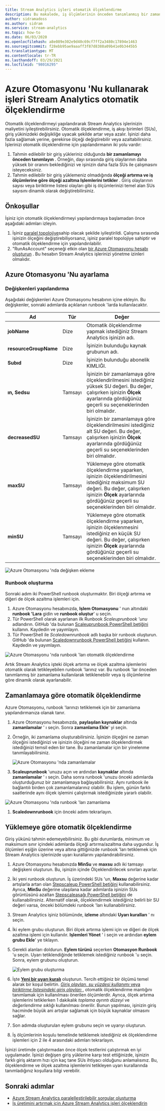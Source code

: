 ```yaml
---
title: Stream Analytics işleri otomatik ölçeklendirme
description: Bu makalede, iş ölçümlerinin önceden tanımlanmış bir zamanlaması veya değerleri temelinde Stream Analytics işin nasıl otomatik olarak ekleneceği açıklanmaktadır
author: sidramadoss
ms.author: sidram
ms.service: stream-analytics
ms.topic: how-to
ms.date: 06/03/2020
ms.openlocfilehash: a8e089e302e9d40c69cf7ff2a3480c17894e1463
ms.sourcegitcommit: f28ebb95ae9aaaff3f87d8388a09b41e0b3445b5
ms.translationtype: MT
ms.contentlocale: tr-TR
ms.lasthandoff: 03/29/2021
ms.locfileid: "98016295"
---
```

# <a name="autoscale-stream-analytics-jobs-using-azure-automation"></a>Azure Otomasyonu 'Nu kullanarak işleri Stream Analytics otomatik ölçeklendirme

Otomatik ölçeklendirmeyi yapılandırarak Stream Analytics işlerinizin maliyetini iyileştirebilirsiniz. Otomatik ölçeklendirme, iş akışı birimleri (SUs), giriş yükinizdeki değişikliğe uyacak şekilde artar veya azalır. İşinizi daha fazla sağlamak yerine, gerekirse ölçeği değiştirebilir veya azaltabilirsiniz. İşlerinizi otomatik ölçeklendirme için yapılandırmanın iki yolu vardır:
1. Tahmin edilebilir bir giriş yükleriniz olduğunda **bir zamanlamayı önceden tanımlayın** . Örneğin, dayı sırasında giriş olaylarının daha yüksek bir oranını beklediğinizi ve işinizin daha fazla SUs ile çalışmasını isteyeceksiniz.
2. Tahmin edilebilir bir giriş yüklemeniz olmadığında **ölçeği artırma ve iş ölçümlerine göre ölçeği azaltma Işlemlerini tetikler** . Giriş olaylarının sayısı veya biriktirme listesi olayları gibi iş ölçümlerinizi temel alan SUs sayısını dinamik olarak değiştirebilirsiniz.

## <a name="prerequisites"></a>Önkoşullar
İşiniz için otomatik ölçeklendirmeyi yapılandırmaya başlamadan önce aşağıdaki adımları izleyin.
1. İşiniz [paralel topolojiye](./stream-analytics-parallelization.md)sahip olacak şekilde iyileştirildi. Çalışma sırasında işinizin ölçeğini değiştirebiliyorsanız, işiniz paralel topolojiye sahiptir ve otomatik ölçeklendirme için yapılandırılabilir.
2. "RunAsAccount" seçeneği etkin olan [bir Azure Otomasyonu hesabı oluşturun](../automation/automation-create-standalone-account.md) . Bu hesabın Stream Analytics işlerinizi yönetme izinleri olmalıdır.

## <a name="set-up-azure-automation"></a>Azure Otomasyonu 'Nu ayarlama
### <a name="configure-variables"></a>Değişkenleri yapılandırma
Aşağıdaki değişkenleri Azure Otomasyonu hesabının içine ekleyin. Bu değişkenler, sonraki adımlarda açıklanan runbook 'larda kullanılacaktır.

| Ad | Tür | Değer |
| --- | --- | --- |
| **jobName** | Dize | Otomatik ölçeklendirme yapmak istediğiniz Stream Analytics işinizin adı. |
| **resourceGroupName** | Dize | İşinizin bulunduğu kaynak grubunun adı. |
| **Subıd** | Dize | İşinizin bulunduğu abonelik KIMLIĞI. |
| **ın, Sedsu** | Tamsayı | İşinizin bir zamanlamaya göre ölçeklendirilmesini istediğiniz yüksek SU değeri. Bu değer, çalışırken işinizin **Ölçek** ayarlarında gördüğünüz geçerli su seçeneklerinden biri olmalıdır. |
| **decreasedSU** | Tamsayı | İşinizin bir zamanlamaya göre ölçeklendirilmesini istediğiniz alt SU değeri. Bu değer, çalışırken işinizin **Ölçek** ayarlarında gördüğünüz geçerli su seçeneklerinden biri olmalıdır. |
| **maxSU** | Tamsayı | Yüklemeye göre otomatik ölçeklendirme yaparken, işinizin ölçeklendirilmesini istediğiniz maksimum SU değeri. Bu değer, çalışırken işinizin **Ölçek** ayarlarında gördüğünüz geçerli su seçeneklerinden biri olmalıdır. |
| **minSU** | Tamsayı | Yüklemeye göre otomatik ölçeklendirme yaparken, işinizin ölçeklenmesini istediğiniz en küçük SU değeri. Bu değer, çalışırken işinizin **Ölçek** ayarlarında gördüğünüz geçerli su seçeneklerinden biri olmalıdır. |

![Azure Otomasyonu 'nda değişken ekleme](./media/autoscale/variables.png)

### <a name="create-runbooks"></a>Runbook oluşturma
Sonraki adım iki PowerShell runbook oluşturmaktır. Biri ölçeği artırma ve diğeri de ölçek azaltma işlemleri için.
1. Azure Otomasyonu hesabınızda, **Işlem Otomasyonu** ' nun altındaki **runbook 'Lara** gidin ve **runbook oluştur**' u seçin.
2. Tür PowerShell olarak ayarlanan ilk Runbook *Scaleuprunbook 'unu* adlandırın. GitHub 'da bulunan [Scaleuprunbook PowerShell betiğini](https://github.com/Azure/azure-stream-analytics/blob/master/Autoscale/ScaleUpRunbook.ps1) kullanın. Kaydedin ve yayımlayın.
3. Tür PowerShell ile *Scaledownrunbook* adlı başka bir runbook oluşturun. GitHub 'da bulunan [Scaledownrunbook PowerShell betiğini](https://github.com/Azure/azure-stream-analytics/blob/master/Autoscale/ScaleDownRunbook.ps1) kullanın. Kaydedin ve yayımlayın.

![Azure Otomasyonu 'nda runbook 'ları otomatik ölçeklendirme](./media/autoscale/runbooks.png)

Artık Stream Analytics işteki ölçek artırma ve ölçek azaltma işlemlerini otomatik olarak tetikleyebilen runbook 'larınız var. Bu runbook 'lar önceden tanımlanmış bir zamanlama kullanılarak tetiklenebilir veya iş ölçümlerine göre dinamik olarak ayarlanabilir.

## <a name="autoscale-based-on-a-schedule"></a>Zamanlamaya göre otomatik ölçeklendirme
Azure Otomasyonu, runbook 'larınızı tetiklemek için bir zamanlama yapılandırmanıza olanak tanır.
1. Azure Otomasyonu hesabınızda, **paylaşılan kaynaklar** altında **zamanlamalar** ' ı seçin. Sonra **zamanlama Ekle**' yi seçin.
2. Örneğin, iki zamanlama oluşturabilirsiniz. İşinizin ölçeğini ne zaman ölçeğini istediğinizi ve işinizin ölçeğini ne zaman ölçeklendirmek istediğinizi temsil eden bir tane. Bu zamanlamalar için bir yinelenme tanımlayabilirsiniz.

   ![Azure Otomasyonu 'nda zamanlamalar](./media/autoscale/schedules.png)

3. **Scaleuprunbook** 'unuzu açın ve ardından **kaynaklar** altında **zamanlamalar** ' ı seçin. Daha sonra runbook 'unuzu önceki adımlarda oluşturduğunuz bir zamanlamaya bağlayabilirsiniz. Aynı runbook ile bağlantılı birden çok zamanlamalarınız olabilir. Bu işlem, günün farklı saatlerinde aynı ölçek işlemini çalıştırmak istediğinizde yararlı olabilir.

![Azure Otomasyonu 'nda runbook 'ları zamanlama](./media/autoscale/schedulerunbook.png)

1. **Scaledownrunbook** için önceki adımı tekrarlayın.

## <a name="autoscale-based-on-load"></a>Yüklemeye göre otomatik ölçeklendirme
Giriş yükünü tahmin edemeyebilirsiniz. Bu gibi durumlarda, minimum ve maksimum sınır içindeki adımlarda ölçeği artırma/azaltma daha uygundur. İş ölçümleri eşiğin üzerine veya altına gittiğinizde runbook 'ları tetiklemek için Stream Analytics işlerinizde uyarı kurallarını yapılandırabilirsiniz.
1. Azure Otomasyonu hesabınızda **MinSu** ve **maxsu** adlı iki tamsayı değişkeni oluşturun. Bu, işinizin içinde Ölçeklendirilecek sınırları ayarlar.
2. İki yeni runbook oluşturun. İş üzerindeki SUs 'un, **Maxsu** değerine kadar artışlarla artan olan [Stepscaleup PowerShell betiğini](https://github.com/Azure/azure-stream-analytics/blob/master/Autoscale/StepScaleUp.ps1) kullanabilirsiniz. Ayrıca, **MinSu** değerine ulaşılana kadar adımlarda işinizin SUs görüntüsünü azaltan [Stepscaleaşağı PowerShell betiğini](https://github.com/Azure/azure-stream-analytics/blob/master/Autoscale/StepScaleDown.ps1) de kullanabilirsiniz. Alternatif olarak, ölçeklendirmek istediğiniz belirli bir SU değeri varsa, önceki bölümdeki runbook 'ları kullanabilirsiniz.
3. Stream Analytics işiniz bölümünde, **izleme** altındaki **Uyarı kuralları** ' nı seçin. 
4. İki eylem grubu oluşturun. Biri ölçek artırma işlemi için ve diğeri de ölçek azaltma işlemi için kullanılır. **Işlemleri Yönet** ' i seçin ve ardından **eylem grubu Ekle**' ye tıklayın. 
5. Gerekli alanları doldurun. **Eylem türünü** seçerken **Otomasyon Runbook** 'u seçin. Uyarı tetiklendiğinde tetiklemek istediğiniz runbook 'u seçin. Sonra, eylem grubunu oluşturun.

   ![Eylem grubu oluşturma](./media/autoscale/create-actiongroup.png)
6. İşte [**Yeni bir uyarı kuralı**](./stream-analytics-set-up-alerts.md#set-up-alerts-in-the-azure-portal) oluşturun. Tercih ettiğiniz bir ölçümü temel alarak bir koşul belirtin. [ *Giriş olayları*, *su yüzdesi kullanımı* veya *biriktirme listesindeki giriş olayları* ,](./stream-analytics-monitoring.md#metrics-available-for-stream-analytics) otomatik ölçeklendirme mantığını tanımlamak için kullanılması önerilen ölçümlerdir. Ayrıca, ölçek artırma işlemlerini tetiklerken 1 dakikalık *toplama ayrıntı düzeyi* ve *değerlendirme sıklığı* kullanılması önerilir. Bunun yapılması, işinizin giriş hacminde büyük ani artışlar sağlamak için büyük kaynaklar olmasını sağlar.
7. Son adımda oluşturulan eylem grubunu seçin ve uyarıyı oluşturun.
8. İş ölçümlerinin koşulu temelinde tetiklemek istediğiniz ek ölçeklendirme işlemleri için 2 ile 4 arasındaki adımları tekrarlayın.

İşinizi üretimde çalıştırmadan önce ölçek testlerini çalıştırmak en iyi uygulamadır. İşinizi değişen giriş yüklerine karşı test ettiğinizde, işinizin farklı giriş aktarım hızı için kaç tane SUs ihtiyacı olduğunu anlamalısınız. Bu, ölçeklendirme ve ölçek azaltma işlemlerini tetikleyen uyarı kurallarında tanımladığınız koşullara bilgi verebilir. 

## <a name="next-steps"></a>Sonraki adımlar
* [Azure Stream Analytics paralelleştirilebilir sorgular oluşturma](stream-analytics-parallelization.md)
* [İş üretimini artırmak için Azure Stream Analytics işleri ölçeklendirin](stream-analytics-scale-jobs.md)